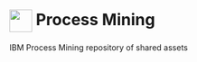 <h1><a href="#"><img src="https://github.com/IBM/process-mining/assets/132569841/9346be13-a0ae-40ed-81a1-3a14420c1098" width="40" align="center"></a> Process Mining</h1>

IBM Process Mining repository of shared assets






